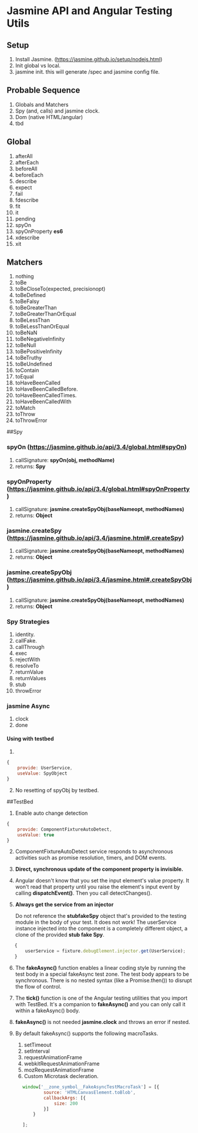# Jasmine API and Angular Testing Utils

## Setup

1. Install Jasmine. (https://jasmine.github.io/setup/nodejs.html)
2. Init global vs local.
3. jasmine init. this will generate /spec and jasmine config file.

## Probable Sequence

1. Globals and Matchers
2. Spy (and, calls) and jasmine clock.
3. Dom (native HTML/angular)
4. tbd

## Global

1. afterAll
2. afterEach
3. beforeAll
4. beforeEach
5. describe
6. expect
7. fail
8. fdescribe
9. fit
10. it
11. pending
12. spyOn
13. spyOnProperty **es6**
14. xdescribe
14. xit

## Matchers

1. nothing
2. toBe
3. toBeCloseTo(expected, precisionopt)
4. toBeDefined
5. toBeFalsy
6. toBeGreaterThan
7. toBeGreaterThanOrEqual
8. toBeLessThan
9. toBeLessThanOrEqual
10. toBeNaN
11. toBeNegativeInfinity
12. toBeNull
13. toBePositiveInfinity
14. toBeTruthy
15. toBeUndefined
16. toContain
17. toEqual
18. toHaveBeenCalled
19. toHaveBeenCalledBefore.
20. toHaveBeenCalledTimes.
21. toHaveBeenCalledWith
22. toMatch
24. toThrow
25. toThrowError

##Spy

### spyOn (https://jasmine.github.io/api/3.4/global.html#spyOn)

1. callSignature: **spyOn(obj, methodName)**
2. returns: **Spy**

### spyOnProperty (https://jasmine.github.io/api/3.4/global.html#spyOnProperty)

1. callSignature: **jasmine.createSpyObj(baseNameopt, methodNames)**
2. returns: **Object**

### jasmine.createSpy (https://jasmine.github.io/api/3.4/jasmine.html#.createSpy) 

1. callSignature: **jasmine.createSpyObj(baseNameopt, methodNames)**
2. returns: **Object**

### jasmine.createSpyObj (https://jasmine.github.io/api/3.4/jasmine.html#.createSpyObj)

1. callSignature: **jasmine.createSpyObj(baseNameopt, methodNames)**
2. returns: **Object**

### Spy Strategies

1. identity.
2. callFake.
3. callThrough
4. exec 
5. rejectWith
6. resolveTo
7. returnValue
8. returnValues
9. stub
10. throwError

### jasmine Async

1. clock
2. done

#### Using with testbed

1. 

``` javascript
{
    provide: UserService,
    useValue: SpyObject
}
```

2. No resetting of spyObj by testbed.

##TestBed

1. Enable auto change detection

``` javascript
{
    provide: ComponentFixtureAutoDetect,
    useValue: true
}
```

2. ComponentFixtureAutoDetect service responds to asynchronous activities such as promise resolution, timers, and DOM events.
3. **Direct, synchronous update of the component property is invisible.**
4. Angular doesn't know that you set the input element's value property. It won't read that property until you raise the element's input    event by calling **dispatchEvent()**. Then you call detectChanges().
5. **Always get the service from an injector**

    Do not reference the **stubfakeSpy** object that's provided to the testing module in the body of your test. It does not work! The userService instance injected into the component is a completely different object, a clone of the provided **stub fake Spy**.

    

``` javascript
   {
       userService = fixture.debugElement.injector.get(UserService);
   }
```

6. The **fakeAsync()** function enables a linear coding style by running the test body in a special fakeAsync test zone. The test body      appears to be synchronous. There is no nested syntax (like a Promise.then()) to disrupt the flow of control.
7. The **tick()** function is one of the Angular testing utilities that you import with TestBed. It's a companion to **fakeAsync()** and    you can only call it within a fakeAsync() body.
8.  **fakeAsync()** is not needed **jasmine.clock** and throws an error if nested.
9. By default fakeAsync() supports the following macroTasks.

    1. setTimeout
    2. setInterval
    3. requestAnimationFrame
    4. webkitRequestAnimationFrame
    5. mozRequestAnimationFrame
    6. Custom Microtask decleration.     

``` javascript
      window['__zone_symbol__FakeAsyncTestMacroTask'] = [{
              source: 'HTMLCanvasElement.toBlob',
              callbackArgs: [{
                  size: 200
              }]
          }

      ];
```

